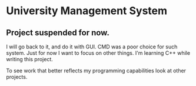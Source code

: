 #  University Management System

## Project suspended for now.

I will go back to it, and do it with GUI. CMD was a poor choice for such system.
Just for now I want to focus on other things. I'm learning C++ while writing this project.

To see work that better reflects my programming capabilities look at other projects.
